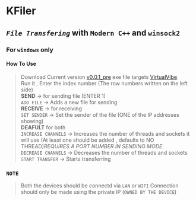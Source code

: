 # KFiler
## *`File Transfering`* with `Modern C++` and `winsock2`
### For `windows` only
#### How To Use
>Download Current version [v0.0.1_pre](https://github.com/Pikselas/KFiler/releases) exe file targets [VirtualVibe](https://github.com/Pikselas/KFiler/tree/VirtualVibe).<br>
>Run it , Enter the index number (The row numbers written on the left side)<br>
>**SEND** -> for sending file (ENTER 1) <br>
> `ADD FILE` -> Adds a new file for sending<br>
>**RECEIVE** -> for receiving<br>
>  `SET SENDER` -> Set the sender of the file (ONE of the IP addresses showing)<br>
>**DEAFULT** for both<br>
>  `INCREASE CHANNELS` -> Increases the number of threads and sockets it will use (At least one should be added , defaults to NO THREAD)*REQUIRES A PORT NUMBER IN SENDING MODE*<br>
>  `DECREASE CHANNELS` -> Decreases the number of threads and sockets<br>
>  `START TRANSFER` -> Starts transferring<br>


### **`NOTE`**
>Both the devices should be connectd via `LAN` or `WIFI`
>Connection should only be made using the private IP (`OWNED BY THE DEVICE`)
